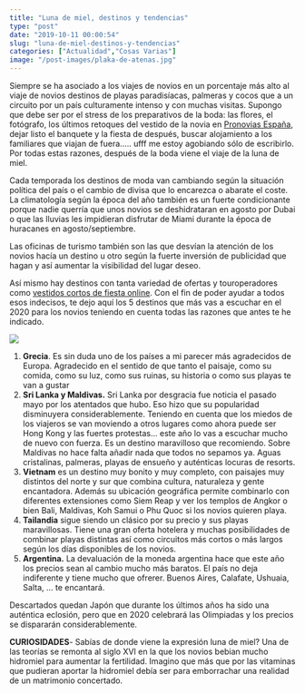 ```yaml
---
title: "Luna de miel, destinos y tendencias"
type: "post"
date: "2019-10-11 00:00:54"
slug: "luna-de-miel-destinos-y-tendencias"
categories: ["Actualidad","Cosas Varias"]
image: "/post-images/plaka-de-atenas.jpg"
---
```


Siempre se ha asociado a los viajes de novios en un porcentaje más alto al viaje de novios destinos de playas paradisíacas, palmeras y cocos que a un circuito por un país culturamente intenso y con muchas visitas. Supongo que debe ser por el stress de los preparativos de la boda: las flores, el fotógrafo, los últimos retoques del vestido de la novia en [Pronovias España](https://www.pronovias.com/es/), dejar listo el banquete y la fiesta de después, buscar alojamiento a los familiares que viajan de fuera..... ufff me estoy agobiando sólo de escribirlo. Por todas estas razones, después de la boda viene el viaje de la luna de miel.  
  
Cada temporada los destinos de moda van cambiando según la situación política del país o el cambio de divisa que lo encarezca o abarate el coste. La climatología según la época del año también es un fuerte condicionante porque nadie querría que unos novios se deshidrataran en agosto por Dubai o que las lluvias les impidieran disfrutar de Miami durante la época de huracanes en agosto/septiembre.  
  
Las oficinas de turismo también son las que desvían la atención de los novios hacía un destino u otro según la fuerte inversión de publicidad que hagan y así aumentar la visibilidad del lugar deseo.  
  
Así mismo hay destinos con tanta variedad de ofertas y touroperadores como [vestidos cortos de fiesta online](https://www.pronovias.com/es/vestidos-fiesta/). Con el fin de poder ayudar a todos esos indecisos, te dejo aquí los 5 destinos que más vas a escuchar en el 2020 para los novios teniendo en cuenta todas las razones que antes te he indicado.  
  
![](/post-images/plaka-de-atenas.jpg)

1. **Grecia**. Es sin duda uno de los países a mi parecer más agradecidos de Europa. Agradecido en el sentido de que tanto el paisaje, como su comida, como su luz, como sus ruinas, su historia o como sus playas te van a gustar
2. **Sri Lanka y Maldivas.** Sri Lanka por desgracia fue noticia el pasado mayo por los atentados que hubo. Eso hizo que su popularidad disminuyera considerablemente. Teniendo en cuenta que los miedos de los viajeros se van moviendo a otros lugares como ahora puede ser Hong Kong y las fuertes protestas... este año lo vas a escuchar mucho de nuevo con fuerza. Es un destino maravilloso que recomiendo. Sobre Maldivas no hace falta añadir nada que todos no sepamos ya. Aguas cristalinas, palmeras, playas de ensueño y auténticas locuras de resorts.
3. **Vietnam** es un destino muy bonito y muy completo, con paisajes muy distintos del norte y sur que combina cultura, naturaleza y gente encantadora. Además su ubicación geográfica permite combinarlo con diferentes extensiones como Siem Reap y ver los templos de Angkor o bien Bali, Maldivas, Koh Samui o Phu Quoc si los novios quieren playa.
4. **Tailandia** sigue siendo un clásico por su precio y sus playas maravillosas. Tiene una gran oferta hotelera y muchas posibilidades de combinar playas distintas así como circuitos más cortos o más largos según los días disponibles de los novios.
5. **Argentina.** La devaluación de la moneda argentina hace que este año los precios sean al cambio mucho más baratos. El país no deja indiferente y tiene mucho que ofrerer. Buenos Aires, Calafate, Ushuaia, Salta, ... te encantará.

Descartados quedan Japón que durante los últimos años ha sido una auténtica eclosión, pero que en 2020 celebrará las Olimpiadas y los precios se dispararán considerablemente.  
  
**CURIOSIDADES**- Sabías de donde viene la expresión luna de miel? Una de las teorías se remonta al siglo XVI en la que los novios bebian mucho hidromiel para aumentar la fertilidad. Imagino que más que por las vitaminas que pudieran aportar la hidromiel debía ser para emborrachar una realidad de un matrimonio concertado.